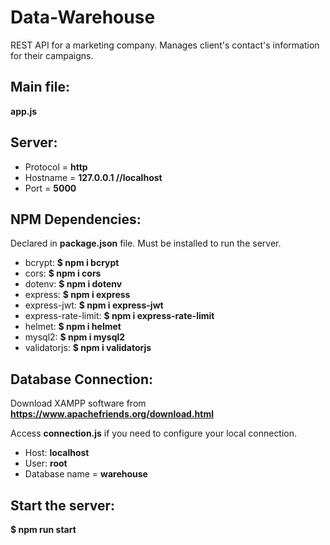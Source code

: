 # Data-Warehouse
 REST API for a marketing company. Manages client's contact's information for their campaigns.
 
 ## Main file:
 **app.js**
 
 ## Server:

- Protocol = **http**
- Hostname = **127.0.0.1 //localhost**
- Port = **5000**

## NPM Dependencies:
Declared in **package.json** file. Must be installed to run the server.
- bcrypt: **$ npm i bcrypt**
- cors: **$ npm i cors**
- dotenv: **$ npm i dotenv**
- express: **$ npm i express**
- express-jwt: **$ npm i express-jwt**
- express-rate-limit: **$ npm i express-rate-limit**
- helmet: **$ npm i helmet**
- mysql2: **$ npm i mysql2**
- validatorjs: **$ npm i validatorjs**

## Database Connection:

Download XAMPP software from **https://www.apachefriends.org/download.html**

Access **connection.js** if you need to configure your local connection.

- Host: **localhost**
- User: **root**
- Database name = **warehouse**

## Start the server:

**$ npm run start**
